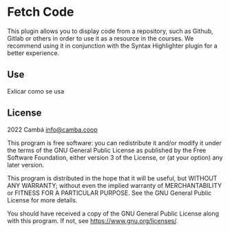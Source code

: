 # Fetch Code #

This plugin allows you to display code from a repository, such as Github, Gitlab or others in order to use it as a resource in the courses.
We recommend using it in conjunction with the Syntax Highlighter plugin for a better experience.

## Use
Exlicar como se usa

## License ##

2022 Cambá <info@camba.coop>

This program is free software: you can redistribute it and/or modify it under
the terms of the GNU General Public License as published by the Free Software
Foundation, either version 3 of the License, or (at your option) any later
version.

This program is distributed in the hope that it will be useful, but WITHOUT ANY
WARRANTY; without even the implied warranty of MERCHANTABILITY or FITNESS FOR A
PARTICULAR PURPOSE.  See the GNU General Public License for more details.

You should have received a copy of the GNU General Public License along with
this program.  If not, see <https://www.gnu.org/licenses/>.
